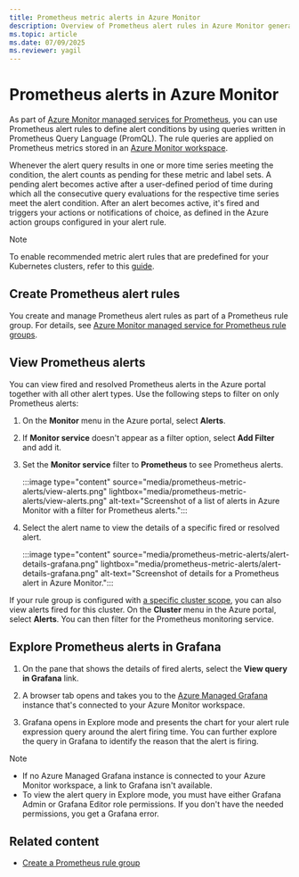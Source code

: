 ```yaml
---
title: Prometheus metric alerts in Azure Monitor
description: Overview of Prometheus alert rules in Azure Monitor generated by data in Azure Monitor managed services for Prometheus.
ms.topic: article
ms.date: 07/09/2025
ms.reviewer: yagil
---
```


# Prometheus alerts in Azure Monitor

As part of [Azure Monitor managed services for Prometheus](../essentials/prometheus-metrics-overview.md), you can use Prometheus alert rules to define alert conditions by using queries written in Prometheus Query Language (PromQL). The rule queries are applied on Prometheus metrics stored in an [Azure Monitor workspace](../essentials/azure-monitor-workspace-overview.md).

Whenever the alert query results in one or more time series meeting the condition, the alert counts as pending for these metric and label sets. A pending alert becomes active after a user-defined period of time during which all the consecutive query evaluations for the respective time series meet the alert condition. After an alert becomes active, it's fired and triggers your actions or notifications of choice, as defined in the Azure action groups configured in your alert rule.

>[!NOTE]
> To enable recommended metric alert rules that are predefined for your Kubernetes clusters, refer to this [guide](../containers/kubernetes-metric-alerts.md).


## Create Prometheus alert rules

You create and manage Prometheus alert rules as part of a Prometheus rule group. For details, see [Azure Monitor managed service for Prometheus rule groups](../essentials/prometheus-rule-groups.md).

## View Prometheus alerts

You can view fired and resolved Prometheus alerts in the Azure portal together with all other alert types. Use the following steps to filter on only Prometheus alerts:

1. On the **Monitor** menu in the Azure portal, select **Alerts**.

1. If **Monitor service** doesn't appear as a filter option, select **Add Filter** and add it.

1. Set the **Monitor service** filter to **Prometheus** to see Prometheus alerts.

   :::image type="content" source="media/prometheus-metric-alerts/view-alerts.png" lightbox="media/prometheus-metric-alerts/view-alerts.png" alt-text="Screenshot of a list of alerts in Azure Monitor with a filter for Prometheus alerts.":::

1. Select the alert name to view the details of a specific fired or resolved alert.

   :::image type="content" source="media/prometheus-metric-alerts/alert-details-grafana.png" lightbox="media/prometheus-metric-alerts/alert-details-grafana.png" alt-text="Screenshot of details for a Prometheus alert in Azure Monitor.":::

If your rule group is configured with [a specific cluster scope](../essentials/prometheus-rule-groups.md#limiting-rules-to-a-specific-cluster), you can also view alerts fired for this cluster. On the **Cluster** menu in the Azure portal, select **Alerts**. You can then filter for the Prometheus monitoring service.

## Explore Prometheus alerts in Grafana

1. On the pane that shows the details of fired alerts, select the **View query in Grafana** link.

1. A browser tab opens and takes you to the [Azure Managed Grafana](/azure/managed-grafana/overview) instance that's connected to your Azure Monitor workspace.

1. Grafana opens in Explore mode and presents the chart for your alert rule expression query around the alert firing time. You can further explore the query in Grafana to identify the reason that the alert is firing.

> [!NOTE]
> * If no Azure Managed Grafana instance is connected to your Azure Monitor workspace, a link to Grafana isn't available.
> * To view the alert query in Explore mode, you must have either Grafana Admin or Grafana Editor role permissions. If you don't have the needed permissions, you get a Grafana error.

## Related content

* [Create a Prometheus rule group](../essentials/prometheus-rule-groups.md)
